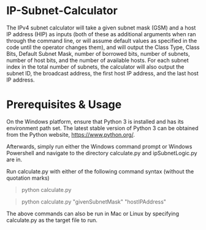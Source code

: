 # IP-Subnet-Calculator

The IPv4 subnet calculator will take a given subnet mask (GSM) and a host IP address (HIP) as inputs (both of these as additional arguments when ran through the command line, or will assume default values as specified in the code until the operator changes them), and will output the Class Type, Class Bits, Default Subnet Mask, number of borrowed bits, number of subnets, number of host bits, and the number of available hosts. For each subnet index in the total number of subnets, the calculator will also output the subnet ID, the broadcast address, the first host IP address, and the last host IP address.

# Prerequisites & Usage

On the Windows platform, ensure that Python 3 is installed and has its environment path set. The latest stable version of Python 3 can be obtained from the Python website, https://www.python.org/.

Afterwards, simply run either the Windows command prompt or Windows Powershell and navigate to the directory calculate.py and ipSubnetLogic.py are in.

Run calculate.py with either of the following command syntax (without the quotation marks)

>python calculate.py

>python calculate.py "givenSubnetMask" "hostIPAddress"


The above commands can also be run in Mac or Linux by specifying calculate.py as the target file to run.
